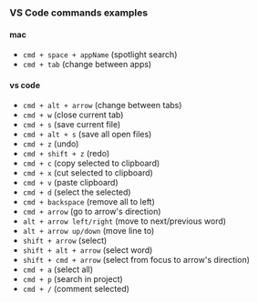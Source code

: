 ### VS Code commands examples

#### mac

- `cmd + space + appName` (spotlight search)
- `cmd + tab` (change between apps)

#### vs code

- `cmd + alt + arrow` (change between tabs)
- `cmd + w` (close current tab)
- `cmd + s` (save current file)
- `cmd + alt + s` (save all open files)
- `cmd + z` (undo)
- `cmd + shift + z` (redo)
- `cmd + c` (copy selected to clipboard)
- `cmd + x` (cut selected to clipboard)
- `cmd + v` (paste clipboard)
- `cmd + d` (select the selected)
- `cmd + backspace` (remove all to left)
- `cmd + arrow` (go to arrow's direction)
- `alt + arrow left/right` (move to next/previous word)
- `alt + arrow up/down` (move line to)
- `shift + arrow` (select)
- `shift + alt + arrow` (select word)
- `shift + cmd + arrow` (select from focus to arrow's direction)
- `cmd + a` (select all)
- `cmd + p` (search in project)
- `cmd + /` (comment selected)
